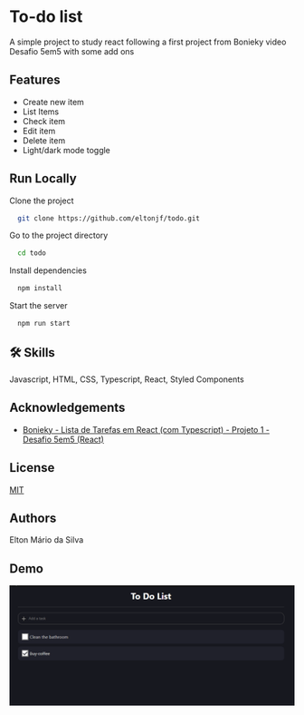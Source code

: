 
# To-do list

A simple project to study react following a first project from Bonieky video Desafio 5em5 with some add ons


## Features

- Create new item
- List Items
- Check item
- Edit item
- Delete item
- Light/dark mode toggle

  
## Run Locally

Clone the project

```bash
  git clone https://github.com/eltonjf/todo.git
```

Go to the project directory

```bash
  cd todo
```

Install dependencies

```bash
  npm install
```

Start the server

```bash
  npm run start
```

  
## 🛠 Skills
Javascript, HTML, CSS, Typescript, React, Styled Components

  
## Acknowledgements

 - [Bonieky - Lista de Tarefas em React (com Typescript) - Projeto 1 - Desafio 5em5 (React)](https://youtu.be/95sAtAareR8)


  
## License

[MIT](https://choosealicense.com/licenses/mit/)

  
## Authors



  Elton Mário da Silva
## Demo

![](https://github.com/eltonjf/todo/blob/main/todo.gif)

  